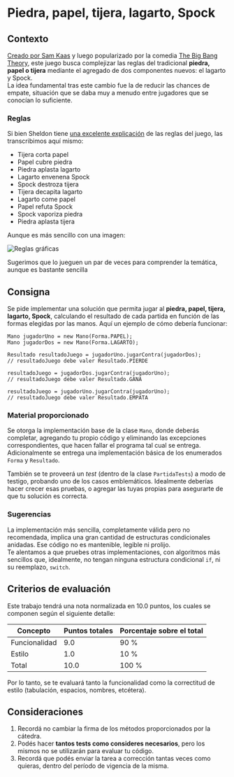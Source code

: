 # Piedra, papel, tijera, lagarto, Spock

## Contexto
[Creado por Sam Kaas](http://www.samkass.com/theories/RPSSL.html) y luego popularizado por la comedia [The Big Bang Theory](http://www.cbs.com/shows/big_bang_theory/), este juego busca complejizar las reglas del tradicional **piedra, papel o tijera** mediante el agregado de dos componentes nuevos: el lagarto y Spock.  
La idea fundamental tras este cambio fue la de reducir las chances de empate, situación que se daba muy a menudo entre jugadores que se conocían lo suficiente.

### Reglas
Si bien Sheldon tiene [una excelente explicación](http://www.youtube.com/watch?v=O5j4RGw6fHQ&t=0m26s) de las reglas del juego, las transcribimos aquí mismo:

* Tijera corta papel
* Papel cubre piedra
* Piedra aplasta lagarto
* Lagarto envenena Spock
* Spock destroza tijera
* Tijera decapita lagarto
* Lagarto come papel
* Papel refuta Spock
* Spock vaporiza piedra
* Piedra aplasta tijera

Aunque es más sencillo con una imagen:

![Reglas gráficas](http://upload.wikimedia.org/wikipedia/commons/thumb/a/ad/Pierre_ciseaux_feuille_l%C3%A9zard_spock_aligned.svg/220px-Pierre_ciseaux_feuille_l%C3%A9zard_spock_aligned.svg.png)

Sugerimos que lo jueguen un par de veces para comprender la temática, aunque es bastante sencilla

## Consigna

Se pide implementar una solución que permita jugar al **piedra, papel, tijera, lagarto, Spock**, calculando el resultado de cada partida en función de las formas elegidas por las manos.
Aquí un ejemplo de cómo debería funcionar:

    Mano jugadorUno = new Mano(Forma.PAPEL);
    Mano jugadorDos = new Mano(Forma.LAGARTO);
    
    Resultado resultadoJuego = jugadorUno.jugarContra(jugadorDos);
    // resultadoJuego debe valer Resultado.PIERDE
    
    resultadoJuego = jugadorDos.jugarContra(jugadorUno);
    // resultadoJuego debe valer Resultado.GANA
    
    resultadoJuego = jugadorUno.jugarContra(jugadorUno);
    // resultadoJuego debe valer Resultado.EMPATA

### Material proporcionado

Se otorga la implementación base de la clase `Mano`, donde deberás completar, agregando tu propio código y eliminando las excepciones correspondientes, que hacen fallar el programa tal cual se entrega.
Adicionalmente se entrega una implementación básica de los enumerados `Forma` y `Resultado`.

También se te proveerá un *test* (dentro de la clase `PartidaTests`) a modo de testigo, probando uno de los casos emblemáticos. Idealmente deberías hacer crecer esas pruebas, o agregar las tuyas propias para asegurarte de que tu solución es correcta.

### Sugerencias

La implementación más sencilla, completamente válida pero no recomendada, implica una gran cantidad de estructuras condicionales anidadas. Ese código no es mantenible, legible ni prolijo.  
Te alentamos a que pruebes otras implementaciones, con algoritmos más sencillos que, idealmente, no tengan ninguna estructura condicional `if`, ni su reemplazo, `switch`.

## Criterios de evaluación

Este trabajo tendrá una nota normalizada en 10.0 puntos, los cuales se componen según el siguiente detalle:

<table>
 <thead>
 <tr>
  <th>Concepto</th>
  <th>Puntos totales</th>
  <th>Porcentaje sobre el total</th>
 </tr>
 </thead>
 <tr>
  <td>Funcionalidad</td>
  <td>9.0</td>
  <td>90 %</td>
 </tr>
 <tr>
  <td>Estilo</td>
  <td>1.0</td>
  <td>10 %</td>
 </tr>
 <tr>
  <td>Total</td>
  <td>10.0</td>
  <td>100 %</td>
 </tr>
</table>

Por lo tanto, se te evaluará tanto la funcionalidad como la correctitud de estilo (tabulación, espacios, nombres, etcétera).

## Consideraciones

1. Recordá no cambiar la firma de los métodos proporcionados por la cátedra.
2. Podés hacer **tantos tests como consideres necesarios**, pero los mismos no se utilizarán para evaluar tu código.
3. Recordá que podés enviar la tarea a corrección tantas veces como quieras, dentro del período de vigencia de la misma.